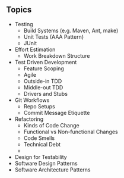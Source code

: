 ## Topics
- Testing
	- Build Systems (e.g. Maven, Ant, make)
	- Unit Tests (AAA Pattern)
	- JUnit
- Effort Estimation
	- Work Breakdown Structure
- Test Driven Development
	- Feature Scoping
	- Agile
	- Outside-in TDD
	- Middle-out TDD
	- Drivers and Stubs
- Git Workflows
	- Repo Setups
	- Commit Message Etiquette 
- Refactoring
	- Kinds of Code Change
	- Functional vs Non-functional Changes
	- Code Smells
	- Technical Debt
	- 
- Design for Testability
- Software Design Patterns
- Software Architecture Patterns